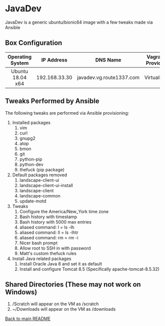 JavaDev
==============
JavaDev is a generic ubuntu/bionic64 image with a few tweaks made via Ansible 

Box Configuration
------------
| Operating System | IP Address    | DNS Name                          | Vagrant Provider | RAM | CPUs |
|:----------------:|:-------------:|:---------------------------------:|:----------------:|:---:|:----:|
| Ubuntu 18.04 x64 | 192.168.33.30 | javadev.vg.route1337.com          | Virtualbox       | 2GB | 2    |

Tweaks Performed by Ansible
------------
The following tweaks are performed via Ansible provisioning:

1. Installed packages
    1. vim
    2. curl
    3. gnupg2
    4. atop
    5. bmon
    6. git
    7. python-pip
    8. python-dev
    9. thefuck (pip package)
2. Default packages removed
    1. landscape-client-ui
    2. landscape-client-ui-install
    3. landscape-client
    4. landscape-common
    5. update-motd
3. Tweaks
    1. Configure the America/New_York time zone
    2. Bash history with timestamp
    3. Bash history with 5000 max entries
    4. aliased command: l = ls -lh
    5. aliased command: ll = ls -lhtr
    6. aliased command: rm = rm -i
    7. Nicer bash prompt
    8. Allow root to SSH in with password
    9. Matt's custom thefuck rules
4. Install Java related packages
    1. Install Oracle Java 8 and set it as default
    2. Install and configure Tomcat 8.5 (Specifically apache-tomcat-8.5.32)


Shared Directories (These may not work on Windows)
------------
1. /Scratch will appear on the VM as /scratch
2. ~/Downloads will appear on the VM as /downloads

[Back to main README](../README.md)
